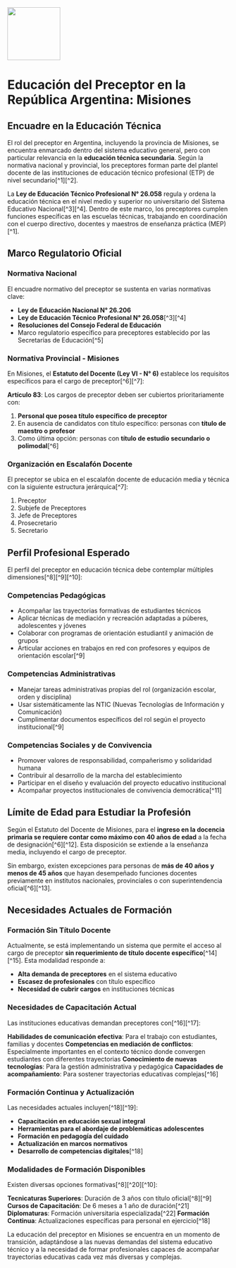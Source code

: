 <img src="https://r2cdn.perplexity.ai/pplx-full-logo-primary-dark%402x.png" class="logo" width="120"/>

# Educación del Preceptor en la República Argentina: Misiones

## Encuadre en la Educación Técnica

El rol del preceptor en Argentina, incluyendo la provincia de Misiones, se encuentra enmarcado dentro del sistema educativo general, pero con particular relevancia en la **educación técnica secundaria**. Según la normativa nacional y provincial, los preceptores forman parte del plantel docente de las instituciones de educación técnico profesional (ETP) de nivel secundario[^1][^2].

La **Ley de Educación Técnico Profesional N° 26.058** regula y ordena la educación técnica en el nivel medio y superior no universitario del Sistema Educativo Nacional[^3][^4]. Dentro de este marco, los preceptores cumplen funciones específicas en las escuelas técnicas, trabajando en coordinación con el cuerpo directivo, docentes y maestros de enseñanza práctica (MEP)[^1].

## Marco Regulatorio Oficial

### Normativa Nacional

El encuadre normativo del preceptor se sustenta en varias normativas clave:

- **Ley de Educación Nacional N° 26.206**
- **Ley de Educación Técnico Profesional N° 26.058**[^3][^4]
- **Resoluciones del Consejo Federal de Educación**
- Marco regulatorio específico para preceptores establecido por las Secretarías de Educación[^5]


### Normativa Provincial - Misiones

En Misiones, el **Estatuto del Docente (Ley VI - N° 6)** establece los requisitos específicos para el cargo de preceptor[^6][^7]:

**Artículo 83**: Los cargos de preceptor deben ser cubiertos prioritariamente con:

1. **Personal que posea título específico de preceptor**
2. En ausencia de candidatos con título específico: personas con **título de maestro o profesor**
3. Como última opción: personas con **título de estudio secundario o polimodal**[^6]

### Organización en Escalafón Docente

El preceptor se ubica en el escalafón docente de educación media y técnica con la siguiente estructura jerárquica[^7]:

1. Preceptor
2. Subjefe de Preceptores
3. Jefe de Preceptores
4. Prosecretario
5. Secretario

## Perfil Profesional Esperado

El perfil del preceptor en educación técnica debe contemplar múltiples dimensiones[^8][^9][^10]:

### Competencias Pedagógicas

- Acompañar las trayectorias formativas de estudiantes técnicos
- Aplicar técnicas de mediación y recreación adaptadas a púberes, adolescentes y jóvenes
- Colaborar con programas de orientación estudiantil y animación de grupos
- Articular acciones en trabajos en red con profesores y equipos de orientación escolar[^9]


### Competencias Administrativas

- Manejar tareas administrativas propias del rol (organización escolar, orden y disciplina)
- Usar sistemáticamente las NTIC (Nuevas Tecnologías de Información y Comunicación)
- Cumplimentar documentos específicos del rol según el proyecto institucional[^9]


### Competencias Sociales y de Convivencia

- Promover valores de responsabilidad, compañerismo y solidaridad humana
- Contribuir al desarrollo de la marcha del establecimiento
- Participar en el diseño y evaluación del proyecto educativo institucional
- Acompañar proyectos institucionales de convivencia democrática[^11]


## Límite de Edad para Estudiar la Profesión

Según el Estatuto del Docente de Misiones, para el **ingreso en la docencia primaria se requiere contar como máximo con 40 años de edad** a la fecha de designación[^6][^12]. Esta disposición se extiende a la enseñanza media, incluyendo el cargo de preceptor.

Sin embargo, existen excepciones para personas de **más de 40 años y menos de 45 años** que hayan desempeñado funciones docentes previamente en institutos nacionales, provinciales o con superintendencia oficial[^6][^13].

## Necesidades Actuales de Formación

### Formación Sin Título Docente

Actualmente, se está implementando un sistema que permite el acceso al cargo de preceptor **sin requerimiento de título docente específico**[^14][^15]. Esta modalidad responde a:

- **Alta demanda de preceptores** en el sistema educativo
- **Escasez de profesionales** con título específico
- **Necesidad de cubrir cargos** en instituciones técnicas


### Necesidades de Capacitación Actual

Las instituciones educativas demandan preceptores con[^16][^17]:

**Habilidades de comunicación efectiva**: Para el trabajo con estudiantes, familias y docentes
**Competencias en mediación de conflictos**: Especialmente importantes en el contexto técnico donde convergen estudiantes con diferentes trayectorias
**Conocimiento de nuevas tecnologías**: Para la gestión administrativa y pedagógica
**Capacidades de acompañamiento**: Para sostener trayectorias educativas complejas[^16]

### Formación Continua y Actualización

Las necesidades actuales incluyen[^18][^19]:

- **Capacitación en educación sexual integral**
- **Herramientas para el abordaje de problemáticas adolescentes**
- **Formación en pedagogía del cuidado**
- **Actualización en marcos normativos**
- **Desarrollo de competencias digitales**[^18]


### Modalidades de Formación Disponibles

Existen diversas opciones formativas[^8][^20][^10]:

**Tecnicaturas Superiores**: Duración de 3 años con título oficial[^8][^9]
**Cursos de Capacitación**: De 6 meses a 1 año de duración[^21]
**Diplomaturas**: Formación universitaria especializada[^22]
**Formación Continua**: Actualizaciones específicas para personal en ejercicio[^18]

La educación del preceptor en Misiones se encuentra en un momento de transición, adaptándose a las nuevas demandas del sistema educativo técnico y a la necesidad de formar profesionales capaces de acompañar trayectorias educativas cada vez más diversas y complejas.
